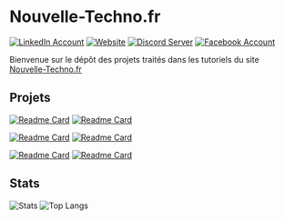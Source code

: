 # Nouvelle-Techno.fr

[![LinkedIn Account](https://img.shields.io/badge/LinkedIn-0e76a8?style=for-the-badge&logo=linkedin)](https://www.linkedin.com/company/nouvelle-techno-fr)
[![Website](https://img.shields.io/badge/Website-011F35?style=for-the-badge)](https://nouvelle-techno.fr)
[![Discord Server](https://img.shields.io/discord/642353810223923220?logo=discord&logoColor=fff&style=for-the-badge&label=Discord)](https://discord.gg/azQ9sbD)
[![Facebook Account](https://img.shields.io/badge/Facebook-1877F2?style=for-the-badge&logo=facebook&logoColor=fff)](https://www.facebook.com/nouvelletechnofr/)


Bienvenue sur le dépôt des projets traités dans les tutoriels du site  [Nouvelle-Techno.fr](https://nouvelle-techno.fr)

## Projets

[![Readme Card](https://github-readme-stats.vercel.app/api/pin/?username=NouvelleTechno&repo=Javascript-Form-Validation)](https://github.com/NouvelleTechno/Javascript-Form-Validation)
[![Readme Card](https://github-readme-stats.vercel.app/api/pin/?username=NouvelleTechno&repo=verif-siret)](https://github.com/NouvelleTechno/verif-siret)

[![Readme Card](https://github-readme-stats.vercel.app/api/pin/?username=NouvelleTechno&repo=tutos-symfony5.1)](https://github.com/NouvelleTechno/tutos-symfony5.1)
[![Readme Card](https://github-readme-stats.vercel.app/api/pin/?username=NouvelleTechno&repo=PHP-Oriente-Objet)](https://github.com/NouvelleTechno/PHP-Oriente-Objet)

[![Readme Card](https://github-readme-stats.vercel.app/api/pin/?username=NouvelleTechno&repo=Symfony-Messagerie-Privee)](https://github.com/NouvelleTechno/Symfony-Messagerie-Privee)
[![Readme Card](https://github-readme-stats.vercel.app/api/pin/?username=NouvelleTechno&repo=Calculatrice-HTML-CSS-JS)](https://github.com/NouvelleTechno/Calculatrice-HTML-CSS-JS)

## Stats

![Stats](https://github-readme-stats.vercel.app/api?username=NouvelleTechno&count_private=true&show_icons=true)
![Top Langs](https://github-readme-stats.vercel.app/api/top-langs/?username=NouvelleTechno&layout=compact)

